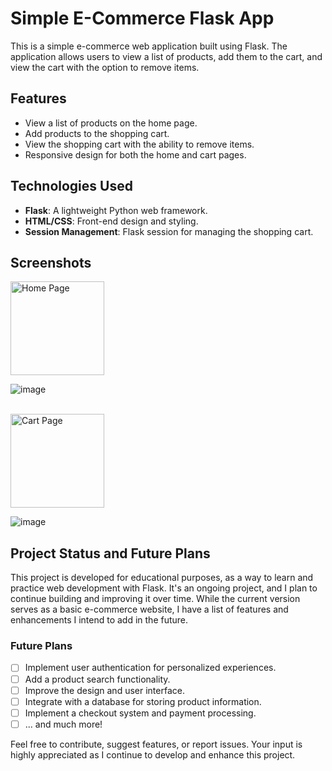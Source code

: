 # Simple E-Commerce Flask App

This is a simple e-commerce web application built using Flask. The application allows users to view a list of products, add them to the cart, and view the cart with the option to remove items.

## Features

- View a list of products on the home page.
- Add products to the shopping cart.
- View the shopping cart with the ability to remove items.
- Responsive design for both the home and cart pages.

## Technologies Used

- **Flask**: A lightweight Python web framework.
- **HTML/CSS**: Front-end design and styling.
- **Session Management**: Flask session for managing the shopping cart.

## Screenshots

<a href="#"><img src="https://img.shields.io/badge/Home-Page-8A2BE2" alt="Home Page" width="150"></a>


![image](https://github.com/Nikhil7787/Flask-apps/assets/123885552/b16a7dcf-b94d-469a-9281-74feb9c4f8ad)

</br>
<a href="#"><img src="https://img.shields.io/badge/Cart-Page-8A2BE2" alt="Cart Page" width="150"></a>

![image](https://github.com/Nikhil7787/Flask-apps/assets/123885552/54f019fc-9512-462f-91dd-0457f418e8d8)


## Project Status and Future Plans

This project is developed for educational purposes, as a way to learn and practice web development with Flask. It's an ongoing project, and I plan to continue building and improving it over time. While the current version serves as a basic e-commerce website, I have a list of features and enhancements I intend to add in the future.

### Future Plans

- [ ] Implement user authentication for personalized experiences.
- [ ] Add a product search functionality.
- [ ] Improve the design and user interface.
- [ ] Integrate with a database for storing product information.
- [ ] Implement a checkout system and payment processing.
- [ ] ... and much more!

Feel free to contribute, suggest features, or report issues. Your input is highly appreciated as I continue to develop and enhance this project.
